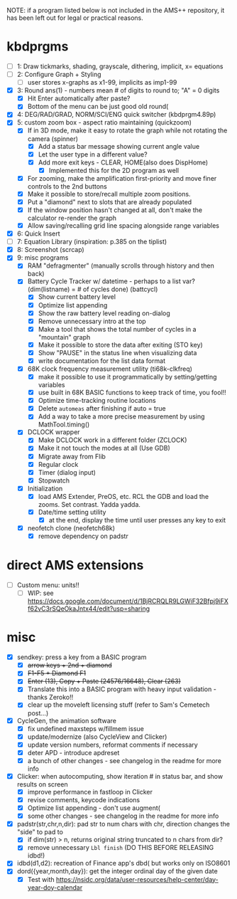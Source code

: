 NOTE: if a program listed below is not included in the AMS++ repository, it has been left out for legal or practical reasons.

# kbdprgms

 - [ ] 1: Draw tickmarks, shading, grayscale, dithering, implicit, x= equations
 - [ ] 2: Configure Graph + Styling
   - [ ] user stores x-graphs as x1-99, implicits as imp1-99
 - [X] 3: Round ans(1) - numbers mean # of digits to round to; "A" = 0 digits
   - [X] Hit Enter automatically after paste?
   - [X] Bottom of the menu can be just good old round(
 - [X] 4: DEG/RAD/GRAD, NORM/SCI/ENG quick switcher (kbdprgm4.89p)
 - [X] 5: custom zoom box - aspect ratio maintaining (quickzoom)
   - [X] If in 3D mode, make it easy to rotate the graph while not rotating the camera (spinner)
     - [X] Add a status bar message showing current angle value
     - [X] Let the user type in a different value?
     - [X] Add more exit keys - CLEAR, HOME(also does DispHome)
       - [X] Implemented this for the 2D program as well
   - [X] For zooming, make the amplification first-priority and move finer controls to the 2nd buttons
   - [X] Make it possible to store/recall multiple zoom positions.
   - [X] Put a "diamond" next to slots that are already populated
   - [X] If the window position hasn't changed at all, don't make the calculator re-render the graph
   - [X] Allow saving/recalling grid line spacing alongside range variables
 - [X] 6: Quick Insert
 - [ ] 7: Equation Library (inspiration: p.385 on the tiplist)
 - [X] 8: Screenshot (scrcap)
 - [X] 9: misc programs
   - [X] RAM "defragmenter" (manually scrolls through history and then back)
   - [X] Battery Cycle Tracker w/ datetime - perhaps to a list var? (dim(listname) = # of cycles done) (battcycl)
     - [X] Show current battery level
     - [X] Optimize list appending
     - [X] Show the raw battery level reading on-dialog
     - [X] Remove unnecessary intro at the top
     - [X] Make a tool that shows the total number of cycles in a "mountain" graph
     - [X] Make it possible to store the data after exiting (STO key)
     - [X] Show "PAUSE" in the status line when visualizing data
     - [X] write documentation for the list data format
   - [X] 68K clock frequency measurement utility (ti68k-clkfreq)
     - [X] make it possible to use it programmatically by setting/getting variables
     - [X] use built in 68K BASIC functions to keep track of time, you fool!!
     - [X] Optimize time-tracking routine locations
     - [X] Delete `automeas` after finishing if auto = true
     - [X] Add a way to take a more precise measurement by using MathTool.timing()
   - [X] DCLOCK wrapper
     - [X] Make DCLOCK work in a different folder (ZCLOCK)
     - [X] Make it not touch the modes at all (Use GDB)
     - [X] Migrate away from Flib
     - [X] Regular clock
     - [X] Timer (dialog input)
     - [X] Stopwatch
   - [X] Initialization
     - [X] load AMS Extender, PreOS, etc. RCL the GDB and load the zooms. Set contrast. Yadda yadda.
     - [X] Date/time setting utility
       - [X] at the end, display the time until user presses any key to exit
   - [X] neofetch clone (neofetch68k)
     - [X] remove dependency on padstr

# direct AMS extensions
 - [ ] Custom menu: units!!
   - [ ] WIP: see https://docs.google.com/document/d/1BjRCRQLR9LGWiF32Bfpj9iFXf62vC3rSQeOkaJntx44/edit?usp=sharing

# misc
 - [X] sendkey: press a key from a BASIC program
   - [X] ~~arrow keys + 2nd + diamond~~
   - [X] ~~F1-F5 + Diamond F1~~
   - [X] ~~Enter (13), Copy + Paste (24576/16648), Clear (263)~~
   - [X] Translate this into a BASIC program with heavy input validation - thanks Zeroko!!
   - [X] clear up the moveleft licensing stuff (refer to Sam's Cemetech post...)
 - [X] CycleGen, the animation software
   - [X] fix undefined maxsteps w/fillmem issue
   - [X] update/modernize (also CycleView and Clicker)
   - [X] update version numbers, reformat comments if necessary
   - [X] deter APD - introduce apdreset
   - [X] a bunch of other changes - see changelog in the readme for more info
 - [X] Clicker: when autocomputing, show iteration # in status bar, and show results on screen
   - [X] improve performance in fastloop in Clicker
   - [X] revise comments, keycode indications
   - [X] Optimize list appending - don't use augment(
   - [X] some other changes - see changelog in the readme for more info
 - [x] padstr(str,chr,n,dir): pad str to num chars with chr, direction changes the "side" to pad to
   - [X] if dim(str) > n, returns original string truncated to n chars from dir?
   - [X] remove unnecessary `Lbl finish` (DO THIS BEFORE RELEASING idbd!)
 - [X] idbd(d1,d2): recreation of Finance app's dbd( but works only on ISO8601
 - [X] dord({year,month,day}): get the integer ordinal day of the given date
   - [X] Test with https://nsidc.org/data/user-resources/help-center/day-year-doy-calendar
